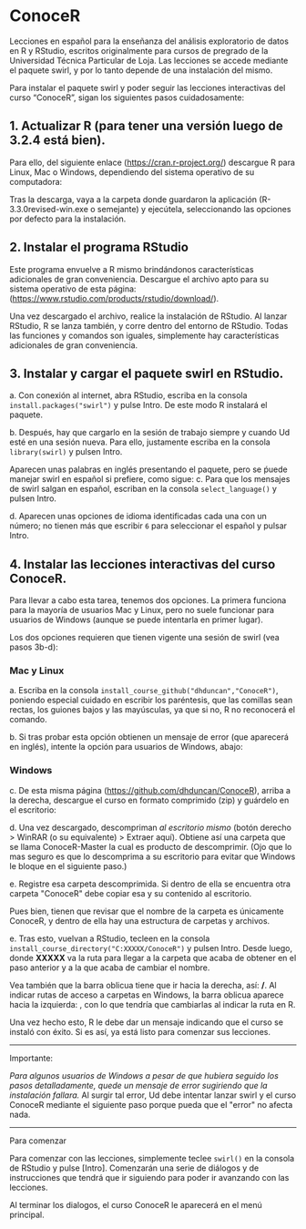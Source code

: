 # ConoceR
Lecciones en español para la enseñanza del análisis exploratorio de datos en R y RStudio, escritos originalmente para cursos de pregrado de la Universidad Técnica Particular de Loja.  Las lecciones se accede mediante el paquete swirl, y por lo tanto depende de una instalación del mismo.

Para instalar el paquete swirl y poder seguir las lecciones interactivas del curso “ConoceR”, sigan los siguientes pasos cuidadosamente:

## 1. Actualizar R (para tener una versión luego de 3.2.4 está bien). 
Para ello, del siguiente enlace (https://cran.r-project.org/) descargue R para Linux, Mac o Windows, dependiendo del sistema operativo de su computadora:

Tras la descarga, vaya a la carpeta donde guardaron la aplicación (R-3.3.0revised-win.exe o semejante) y ejecútela, seleccionando las opciones por defecto para la instalación.

## 2. Instalar el programa RStudio
Este programa envuelve a R mismo brindándonos características adicionales de gran conveniencia. Descargue el archivo apto para su sistema operativo de esta página: (https://www.rstudio.com/products/rstudio/download/). 

Una vez descargado el archivo, realice la instalación de RStudio. Al lanzar RStudio, R se lanza también, y corre dentro del entorno de RStudio. Todas las funciones y comandos son iguales, simplemente hay características adicionales de gran conveniencia.

## 3. Instalar y cargar el paquete swirl en RStudio.

a. Con conexión al internet, abra RStudio, escriba en la consola `install.packages("swirl")` y pulse Intro. De este modo R instalará el paquete. 

b. Después, hay que cargarlo en la sesión de trabajo siempre y cuando Ud esté en una sesión nueva. Para ello, justamente escriba en la consola `library(swirl)` y pulsen Intro.

Aparecen unas palabras en inglés presentando el paquete, pero se ṕuede manejar swirl en español si prefiere, como sigue:
c. Para que los mensajes de swirl salgan en español, escriban en la consola `select_language()` y pulsen Intro. 

d. Aparecen unas opciones de idioma identificadas cada una con un número; no tienen más que escribir `6` para seleccionar el español y pulsar Intro.

## 4. Instalar las lecciones interactivas del curso ConoceR.
Para llevar a cabo esta tarea, tenemos dos opciones. La primera funciona para la mayoría de usuarios Mac y Linux, pero no suele funcionar para usuarios de Windows (aunque se puede intentarla en primer lugar).

Los dos opciones requieren que tienen vigente una sesión de swirl (vea pasos 3b-d):

### Mac y Linux
a. Escriba en la consola `install_course_github("dhduncan","ConoceR")`, poniendo especial cuidado en escribir los paréntesis, que las comillas sean rectas, los guiones bajos y las mayúsculas, ya que si no, R no reconocerá el comando. 

b. Si tras probar esta opción obtienen un mensaje de error (que aparecerá en inglés), intente la opción para usuarios de Windows, abajo:

### Windows
c. De esta misma página (https://github.com/dhduncan/ConoceR), arriba a la derecha, descargue el curso en formato comprimido (zip) y guárdelo en el escritorio:

d. Una vez descargado, descompriman *al escritorio mismo* (botón derecho > WinRAR (o su equivalente) > Extraer aquí). Obtiene así una carpeta que se llama ConoceR-Master la cual es producto de descomprimir.  (Ojo que lo mas seguro es que lo descomprima a su escritorio para evitar que Windows le bloque en el siguiente paso.)

e. Registre esa carpeta descomprimida. Si dentro de ella se encuentra otra carpeta "ConoceR" debe copiar esa y su contenido al escritorio.  

Pues bien, tienen que revisar que el nombre de la carpeta es únicamente ConoceR, y dentro de ella hay una estructura de carpetas y archivos. 

e. Tras esto, vuelvan a RStudio, tecleen en la consola `install_course_directory("C:XXXXX/ConoceR")` y pulsen Intro. Desde luego, donde **XXXXX** va la ruta para llegar a la carpeta que acaba de obtener en el paso anterior y a la que acaba de cambiar el nombre.

Vea también que la barra oblicua tiene que ir hacia la derecha, así: **/**. Al indicar rutas de acceso a carpetas en Windows, la barra oblicua aparece hacia la izquierda: \, con lo que tendría que cambiarlas al indicar la ruta en R.

Una vez hecho esto, R le debe dar un mensaje indicando que el curso se instaló con éxito. Si es así, ya está listo para comenzar sus lecciones.

___
Importante:

*Para algunos usuarios de Windows a pesar de que hubiera seguido los pasos detalladamente, quede un mensaje de error sugiriendo que la instalación fallara.*   Al surgir tal error, Ud debe intentar lanzar swirl y el curso ConoceR mediante el siguiente paso porque pueda que el "error" no afecta nada.

___
Para comenzar

Para comenzar con las lecciones, simplemente teclee `swirl()` en la consola de RStudio y pulse [Intro]. Comenzarán una serie de diálogos y de instrucciones que tendrá que ir siguiendo para poder ir avanzando con las lecciones.

Al terminar los dialogos, el curso ConoceR le aparecerá en el menú principal.

